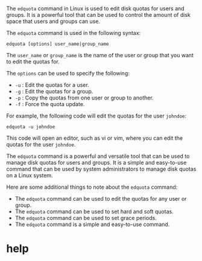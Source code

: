 # 

The `edquota` command in Linux is used to edit disk quotas for users and groups. It is a powerful tool that can be used to control the amount of disk space that users and groups can use.

The `edquota` command is used in the following syntax:

```
edquota [options] user_name|group_name
```

The `user_name` or `group_name` is the name of the user or group that you want to edit the quotas for.

The `options` can be used to specify the following:

* `-u` : Edit the quotas for a user.
* `-g` : Edit the quotas for a group.
* `-p` : Copy the quotas from one user or group to another.
* `-f` : Force the quota update.

For example, the following code will edit the quotas for the user `johndoe`:

```
edquota -u johndoe
```

This code will open an editor, such as vi or vim, where you can edit the quotas for the user `johndoe`.

The `edquota` command is a powerful and versatile tool that can be used to manage disk quotas for users and groups. It is a simple and easy-to-use command that can be used by system administrators to manage disk quotas on a Linux system.

Here are some additional things to note about the `edquota` command:

* The `edquota` command can be used to edit the quotas for any user or group.
* The `edquota` command can be used to set hard and soft quotas.
* The `edquota` command can be used to set grace periods.
* The `edquota` command is a simple and easy-to-use command.




# help 

```

```
